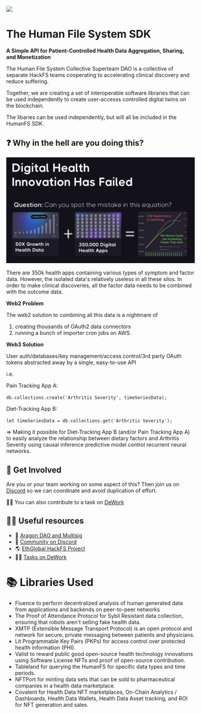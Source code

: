 ![](assets/20220712_012226_purple-computer-desktop-human-file-system.png)

# The Human File System SDK

**A Simple API for Patient-Controlled Health Data Aggregation, Sharing, and Monetization**

The Human File System Collective Superteam DAO is a collective of separate HackFS teams cooperating to accelerating clinical discovery and reduce suffering.

Together, we are creating a set of interoperable software libraries that can be used independently to create user-accesss controlled digital twins on the blockchain.

The libaries can be used independently, but will all be included in the HumanFS SDK.

## ❓ Why in the hell are you doing this?

![](assets/20220712_011612_growth-in-data-and-apps-life-cost-chart-slide.png)

There are 350k health apps containing various types of symptom and factor data.  However, the isolated data's relatively useless in all these silos. In order to make clinical discoveries, all the factor data needs to be combined with the outcome data.

**Web2 Problem**

The web2 solution to combining all this data is a nightmare of

1. creating thousands of OAuth2 data connectors
2. running a bunch of importer cron jobs on AWS.

**Web3 Solution**

User auth/databases/key management/access control/3rd party OAuth tokens abstracted away by a single, easy-to-use API

i.e.

Pain Tracking App A:

`db.collections.create('Arthritis Severity', timeSeriesData);`

Diet-Tracking App B:

`let timeSeriesData = db.collections.get('Arthritis Severity');`

⇒ Making it possible for Diet-Tracking App B (and/or Pain Tracking App A) to easily analyze the relationship between dietary factors and Arthritis Severity using causal inference predictive model control recurrent neural networks.

## 🌈 Get Involved

Are you or your team working on some aspect of this?
Then join us on [Discord](https://discord.gg/TCrQDsRF) so we can coordinate and avoid duplication of effort.

👨‍🏫 You can also contribute to a task on [DeWork](https://app.dework.xyz/hackfs-dhealth-colle)

## 👩‍💻 Useful resources

- 🤚 [Aragon DAO and Multisig](https://client.aragon.org/?#/humanfs/)
- 💬 [Community on Discord](https://discord.gg/TCrQDsRF)
- 🌎 [EthGlobal HackFS Project](https://ethglobal.com/showcase/human-file-system-mq03o)
- 👨‍🏫 [Tasks on DeWork](https://app.dework.xyz/hackfs-dhealth-colle)

# 📚 Libraries Used

- Fluence to perform decentralized analysis of human generated data from applications and backends on peer-to-peer networks
- The Proof of Attendance Protocol for Sybil Resistant data collection, ensuring that robots aren't selling fake health data.
- XMTP (Extensible Message Transport Protocol) is an open protocol and network for secure, private messaging between patients and physicians.
- Lit Programmable Key Pairs (PKPs) for access control over protected health information (PHI).
- Valist to reward public good open-source health technology innovations using Software License NFTs and proof of open-source contribution.
- Tableland for querying the HumanFS for specific data types and time periods.
- NFTPort for minting data sets that can be sold to pharmaceutical companies in a health data marketplace.
- Covalent for Health Data NFT marketplaces, On-Chain Analytics / Dashboards, Health Data Wallets, Health Data Asset tracking, and ROI for NFT generation and sales.

